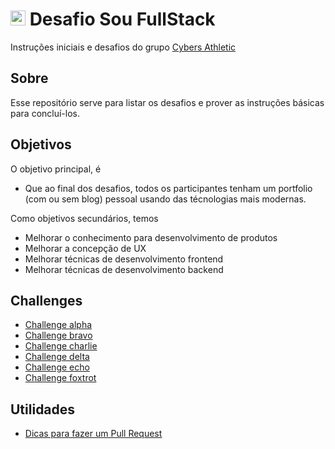 # <img src="https://avatars1.githubusercontent.com/u/42723118?s=200&v=4" alt="CA" width="24" /> Desafio Sou FullStack

Instruções iniciais e desafios do grupo [Cybers Athletic](https://github.com/cybers-athletic)

## Sobre

Esse repositório serve para listar os desafios e prover as instruções básicas para concluí-los.

## Objetivos

O objetivo principal, é 

- Que ao final dos desafios, todos os participantes tenham um portfolio (com ou sem blog) pessoal usando das técnologias mais modernas.

Como objetivos secundários, temos 

- Melhorar o conhecimento para desenvolvimento de produtos
- Melhorar a concepção de UX 
- Melhorar técnicas de desenvolvimento frontend
- Melhorar técnicas de desenvolvimento backend

## Challenges

- [Challenge alpha](challenges/alpha.md)
- [Challenge bravo](challenges/bravo.md)
- [Challenge charlie](challenges/charlie.md)
- [Challenge delta](challenges/delta.md)
- [Challenge echo](challenges/echo.md)
- [Challenge foxtrot](challenges/foxtrot.md)

## Utilidades

- [Dicas para fazer um Pull Request](utils/pull-request.md)
